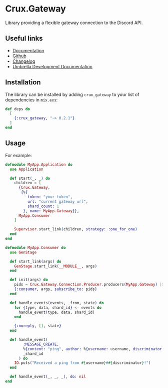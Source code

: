 # Crux.Gateway

Library providing a flexible gateway connection to the Discord API.

## Useful links

 - [Documentation](https://hexdocs.pm/crux_gateway/0.2.1/)
 - [Github](https://github.com/SpaceEEC/crux_gateway/)
 - [Changelog](https://github.com/SpaceEEC/crux_gateway/releases/tag/0.2.1/)
 - [Umbrella Development Documentation](https://crux.randomly.space/)

## Installation

The library can be installed by adding `crux_gateway` to your list of dependencies in `mix.exs`:

```elixir
def deps do
  [
    {:crux_gateway, "~> 0.2.1"}
  ]
end
```

## Usage

For example:

```elixir
defmodule MyApp.Application do
  use Application

  def start(_, _) do
    children = [
      {Crux.Gateway,
       {%{
          token: "your token",
          url: "current gateway url",
          shard_count: 1
        }, name: MyApp.Gateway}},
      MyApp.Consumer
    ]

    Supervisor.start_link(children, strategy: :one_for_one)
  end
end
```

```elixir
defmodule MyApp.Consumer do
  use GenStage

  def start_link(args) do
    GenStage.start_link(__MODULE__, args)
  end

  def init(args) do
    pids = Crux.Gateway.Connection.Producer.producers(MyApp.Gateway) |> Map.values()
    {:consumer, args, subscribe_to: pids}
  end

  def handle_events(events, _from, state) do
    for {type, data, shard_id} <- events do
      handle_event(type, data, shard_id)
    end

    {:noreply, [], state}
  end

  def handle_event(
        :MESSAGE_CREATE,
        %{content: "ping", author: %{username: username, discriminator: discriminator}},
        _shard_id
      ) do
    IO.puts("Received a ping from #{username}##{discriminator}!")
  end

  def handle_event(_, _, _), do: nil
end
```